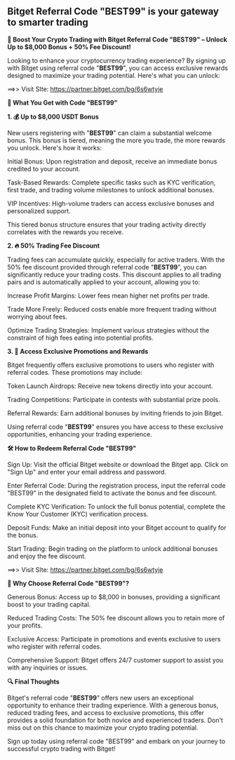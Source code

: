 ## Bitget Referral Code "BEST99" is your gateway to smarter trading

**🚀 Boost Your Crypto Trading with Bitget Referral Code "BEST99" – Unlock Up to $8,000 Bonus + 50% Fee Discount!**

Looking to enhance your cryptocurrency trading experience? By signing up with Bitget using referral code "**BEST99**", you can access exclusive rewards designed to maximize your trading potential. Here's what you can unlock:

==>> Visit SIte: https://partner.bitget.com/bg/6s6wtyje

**🎁 What You Get with Code "BEST99"**

**1. 💰 Up to $8,000 USDT Bonus**

New users registering with "**BEST99**" can claim a substantial welcome bonus. This bonus is tiered, meaning the more you trade, the more rewards you unlock. Here's how it works:

Initial Bonus: Upon registration and deposit, receive an immediate bonus credited to your account.

Task-Based Rewards: Complete specific tasks such as KYC verification, first trade, and trading volume milestones to unlock additional bonuses.

VIP Incentives: High-volume traders can access exclusive bonuses and personalized support.

This tiered bonus structure ensures that your trading activity directly correlates with the rewards you receive.

**2. 🔥 50% Trading Fee Discount**

Trading fees can accumulate quickly, especially for active traders. With the 50% fee discount provided through referral code "**BEST99**", you can significantly reduce your trading costs. This discount applies to all trading pairs and is automatically applied to your account, allowing you to:

Increase Profit Margins: Lower fees mean higher net profits per trade.

Trade More Freely: Reduced costs enable more frequent trading without worrying about fees.

Optimize Trading Strategies: Implement various strategies without the constraint of high fees eating into potential profits.

**3. 🎉 Access Exclusive Promotions and Rewards**

Bitget frequently offers exclusive promotions to users who register with referral codes. These promotions may include:

Token Launch Airdrops: Receive new tokens directly into your account.

Trading Competitions: Participate in contests with substantial prize pools.

Referral Rewards: Earn additional bonuses by inviting friends to join Bitget.

Using referral code "**BEST99**" ensures you have access to these exclusive opportunities, enhancing your trading experience.

**🛠 How to Redeem Referral Code "BEST99"**

Sign Up: Visit the official Bitget website
 or download the Bitget app. Click on "Sign Up" and enter your email address and password.

Enter Referral Code: During the registration process, input the referral code "BEST99" in the designated field to activate the bonus and fee discount.

Complete KYC Verification: To unlock the full bonus potential, complete the Know Your Customer (KYC) verification process.

Deposit Funds: Make an initial deposit into your Bitget account to qualify for the bonus.

Start Trading: Begin trading on the platform to unlock additional bonuses and enjoy the fee discount.

==>> Visit SIte: https://partner.bitget.com/bg/6s6wtyje

**🌟 Why Choose Referral Code "BEST99"?**

Generous Bonus: Access up to $8,000 in bonuses, providing a significant boost to your trading capital.

Reduced Trading Costs: The 50% fee discount allows you to retain more of your profits.

Exclusive Access: Participate in promotions and events exclusive to users who register with referral codes.

Comprehensive Support: Bitget offers 24/7 customer support to assist you with any inquiries or issues.

**🔍 Final Thoughts**

Bitget's referral code "**BEST99**" offers new users an exceptional opportunity to enhance their trading experience. With a generous bonus, reduced trading fees, and access to exclusive promotions, this offer provides a solid foundation for both novice and experienced traders. Don't miss out on this chance to maximize your crypto trading potential.

Sign up today using referral code "BEST99" and embark on your journey to successful crypto trading with Bitget!
